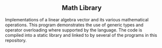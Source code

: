 <!-- Math Library ------------------------------------------------------------->

<div align="center">
  <h2>Math Library</h2>
</div>

Implementations of a linear algebra vector and its various mathematical
operations. This program demonstrates the use of generic types and operator
overloading where supported by the language. The code is compiled into a static
library and linked to by several of the programs in this repository.

<!----------------------------------------------------------------------------->
